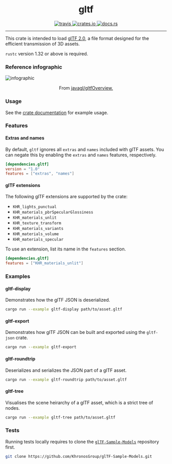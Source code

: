 
<h1 align="center">
   gltf
</h1>
<p align="center">
   <a href="https://travis-ci.org/gltf-rs/gltf">
      <img src="https://travis-ci.org/gltf-rs/gltf.svg?branch=master" alt="travis">
   </a>
   <a href="https://crates.io/crates/gltf">
      <img src="https://img.shields.io/crates/v/gltf.svg" alt="crates.io">
   </a>
   <a href="https://docs.rs/gltf">
      <img src="https://docs.rs/gltf/badge.svg" alt="docs.rs">
   </a>
</p>

---

This crate is intended to load [glTF 2.0](https://www.khronos.org/gltf), a file format designed for the efficient transmission of 3D assets.

`rustc` version 1.32 or above is required.

### Reference infographic

![infographic](https://github.com/KhronosGroup/glTF/blob/master/specification/2.0/figures/gltfOverview-2.0.0b.png)

<p align="center">From <a href="https://github.com/javagl/gltfOverview">javagl/gltfOverview.</a></p>

### Usage

See the [crate documentation](https://docs.rs/gltf) for example usage.

### Features

#### Extras and names

By default, `gltf` ignores all `extras` and `names` included with glTF assets. You can negate this by enabling the `extras` and `names` features, respectively.

```toml
[dependencies.gltf]
version = "1.0"
features = ["extras", "names"]
```

#### glTF extensions

The following glTF extensions are supported by the crate:

* `KHR_lights_punctual`
* `KHR_materials_pbrSpecularGlossiness`
* `KHR_materials_unlit`
* `KHR_texture_transform`
* `KHR_materials_variants`
* `KHR_materials_volume`
* `KHR_materials_specular`

To use an extension, list its name in the `features` section.

```toml
[dependencies.gltf]
features = ["KHR_materials_unlit"]
```

### Examples

#### gltf-display

Demonstrates how the glTF JSON is deserialized.

```sh
cargo run --example gltf-display path/to/asset.gltf
```

#### gltf-export

Demonstrates how glTF JSON can be built and exported using the `gltf-json` crate.

```sh
cargo run --example gltf-export
```

#### gltf-roundtrip

Deserializes and serializes the JSON part of a glTF asset.

```sh
cargo run --example gltf-roundtrip path/to/asset.gltf
```

#### gltf-tree

Visualises the scene heirarchy of a glTF asset, which is a strict tree of nodes.

```sh
cargo run --example gltf-tree path/to/asset.gltf
```

### Tests

Running tests locally requires to clone the [`glTF-Sample-Models`](https://github.com/KhronosGroup/glTF-Sample-Models) repository first.

```sh
git clone https://github.com/KhronosGroup/glTF-Sample-Models.git
```
